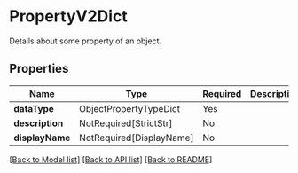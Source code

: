 # PropertyV2Dict

Details about some property of an object.

## Properties
| Name | Type | Required | Description |
| ------------ | ------------- | ------------- | ------------- |
**dataType** | ObjectPropertyTypeDict | Yes |  |
**description** | NotRequired[StrictStr] | No |  |
**displayName** | NotRequired[DisplayName] | No |  |


[[Back to Model list]](../../README.md#documentation-for-models) [[Back to API list]](../../README.md#documentation-for-api-endpoints) [[Back to README]](../../README.md)
